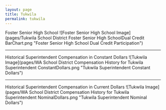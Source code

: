 ```yaml
---
layout: page
title: Tukwila
permalink: tukwila
---
```



Foster Senior High School
![Foster Senior High School Image](pages/Tukwila School District Foster Senior High SchoolDual Credit BarChart.png "Foster Senior High School Dual Credit Participation")

___

Historical Superintendent Compensation in Constant Dollars
![Tukwila Image](pages/WA School District Compensation History for Tukwila Superintendent ConstantDollars.png "Tukwila Superintendent Constant Dollars")

___

Historical Superintendent Compensation in Current Dollars
![Tukwila Image](pages/WA School District Compensation History for Tukwila Superintendent NominalDollars.png "Tukwila Superintendent Nominal Dollars")